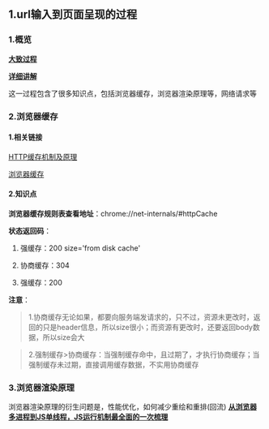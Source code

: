 ## 1.url输入到页面呈现的过程
### 1.概览

[**大致过程**](https://juejin.cn/post/6844903784229896199)

[**详细讲解**](https://zhuanlan.zhihu.com/p/34453198?group_id=957277541711540224)

这一过程包含了很多知识点，包括浏览器缓存，浏览器渲染原理等，网络请求等
### 2.浏览器缓存
#### 1.相关链接
[HTTP缓存机制及原理](https://www.cnblogs.com/chenqf/p/6386163.html)

[浏览器缓存](https://juejin.cn/post/6844903763665240072)

#### 2.知识点
**浏览器缓存规则表查看地址**：chrome://net-internals/#httpCache

**状态返回码**：

1. 强缓存：200 size='from disk cache'

2. 协商缓存：304

3. 强缓存：200

**注意**：
>1.协商缓存无论如果，都要向服务端发请求的，只不过，资源未更改时，返回的只是header信息，所以size很小；而资源有更改时，还要返回body数据，所以size会大

>2.强制缓存>协商缓存：当强制缓存命中，且过期了，才执行协商缓存；当强制缓存未过期，直接调用缓存数据，不实用协商缓存

### 3.浏览器渲染原理
浏览器渲染原理的衍生问题是，性能优化，如何减少重绘和重排(回流)
[**从浏览器多进程到JS单线程，JS运行机制最全面的一次梳理**](https://juejin.cn/post/6844903553795014663)
